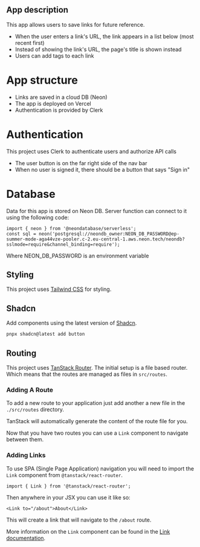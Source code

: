 ## App description

This app allows users to save links for future reference.

- When the user enters a link's URL, the link appears in a list below (most recent first)
- Instead of showing the link's URL, the page's title is shown instead
- Users can add tags to each link

# App structure

- Links are saved in a cloud DB (Neon)
- The app is deployed on Vercel
- Authentication is provided by Clerk

# Authentication

This project uses Clerk to authenticate users and authorize API calls

- The user button is on the far right side of the nav bar
- When no user is signed it, there should be a button that says "Sign in"


# Database
Data for this app is stored on Neon DB.
Server function can connect to it using the following code:
```tsx
import { neon } from '@neondatabase/serverless';
const sql = neon('postgresql://neondb_owner:NEON_DB_PASSWORD@ep-summer-mode-aga44vze-pooler.c-2.eu-central-1.aws.neon.tech/neondb?sslmode=require&channel_binding=require');
```

Where NEON_DB_PASSWORD is an environment variable


## Styling

This project uses [Tailwind CSS](https://tailwindcss.com/) for styling.

## Shadcn

Add components using the latest version of [Shadcn](https://ui.shadcn.com/).

```bash
pnpx shadcn@latest add button
```

## Routing

This project uses [TanStack Router](https://tanstack.com/router). The initial setup is a file based router. Which means that the routes are managed as files in `src/routes`.

### Adding A Route

To add a new route to your application just add another a new file in the `./src/routes` directory.

TanStack will automatically generate the content of the route file for you.

Now that you have two routes you can use a `Link` component to navigate between them.

### Adding Links

To use SPA (Single Page Application) navigation you will need to import the `Link` component from `@tanstack/react-router`.

```tsx
import { Link } from '@tanstack/react-router';
```

Then anywhere in your JSX you can use it like so:

```tsx
<Link to="/about">About</Link>
```

This will create a link that will navigate to the `/about` route.

More information on the `Link` component can be found in the [Link documentation](https://tanstack.com/router/v1/docs/framework/react/api/router/linkComponent).
